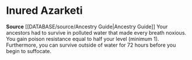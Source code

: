 ﻿---
id: '88'
name: Inured Azarketi
rarity: Common
source: '[[DATABASE/source/Ancestry Guide|Ancestry Guide]]'
type: Heritage

---
# Inured Azarketi

**Source** [[DATABASE/source/Ancestry Guide|Ancestry Guide]] 
Your ancestors had to survive in polluted water that made every breath noxious. You gain poison resistance equal to half your level (minimum 1). Furthermore, you can survive outside of water for 72 hours before you begin to suffocate.